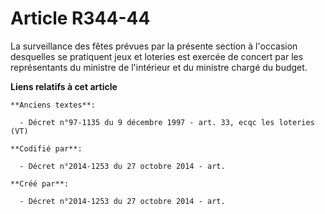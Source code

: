 # Article R344-44

La surveillance des fêtes prévues par la présente section à l'occasion desquelles se pratiquent jeux et loteries est exercée
de concert par les représentants du ministre de l'intérieur et du ministre chargé du budget.

**Liens relatifs à cet article**

	**Anciens textes**:

	  - Décret n°97-1135 du 9 décembre 1997 - art. 33, ecqc les loteries (VT)

	**Codifié par**:

	  - Décret n°2014-1253 du 27 octobre 2014 - art.

	**Créé par**:

	  - Décret n°2014-1253 du 27 octobre 2014 - art.
